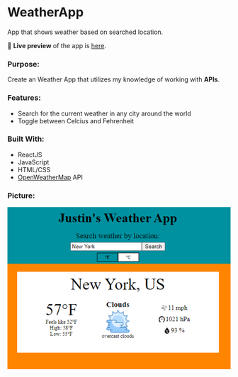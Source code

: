 # WeatherApp
App that shows weather based on searched location.

🔗 **Live preview** of the app is [here](https://j-haze.github.io/Weather/).

### Purpose: ###
Create an Weather App that utilizes my knowledge of working with **APIs**.

### Features: ###

* Search for the current weather in any city around the world
* Toggle between Celcius and Fehrenheit

### Built With: ###

* ReactJS
* JavaScript
* HTML/CSS
* [OpenWeatherMap](https://openweathermap.org/) API

### Picture: ###

![Image of App](./ReadMe-Images/ReadMe1.png)
